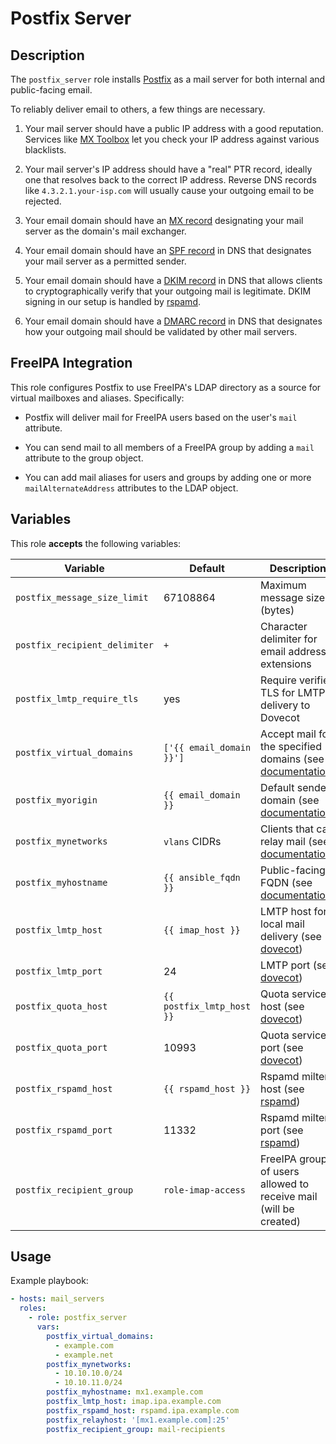 Postfix Server
==============

Description
-----------

The `postfix_server` role installs [Postfix](https://www.postfix.org/) as a
mail server for both internal and public-facing email.

To reliably deliver email to others, a few things are necessary.

  1. Your mail server should have a public IP address with a good reputation.
     Services like [MX Toolbox](https://mxtoolbox.com/blacklists.aspx) let you
     check your IP address against various blacklists.

  2. Your mail server's IP address should have a "real" PTR record, ideally one
     that resolves back to the correct IP address. Reverse DNS records like
     `4.3.2.1.your-isp.com` will usually cause your outgoing email to be rejected.

  3. Your email domain should have an [MX record](https://en.wikipedia.org/wiki/MX_record)
     designating your mail server as the domain's mail exchanger.

  4. Your email domain should have an [SPF record](https://en.wikipedia.org/wiki/Sender_Policy_Framework)
     in DNS that designates your mail server as a permitted sender.

  5. Your email domain should have a [DKIM record](https://en.wikipedia.org/wiki/DomainKeys_Identified_Mail)
     in DNS that allows clients to cryptographically verify that your outgoing
     mail is legitimate. DKIM signing in our setup is handled by [rspamd](../rspamd/).

  6. Your email domain should have a [DMARC record](https://en.wikipedia.org/wiki/DMARC)
     in DNS that designates how your outgoing mail should be validated by other
     mail servers.

FreeIPA Integration
-------------------

This role configures Postfix to use FreeIPA's LDAP directory as a source for
virtual mailboxes and aliases. Specifically:

  - Postfix will deliver mail for FreeIPA users based on the user's `mail` attribute.

  - You can send mail to all members of a FreeIPA group by adding a `mail`
    attribute to the group object.

  - You can add mail aliases for users and groups by adding one or more
    `mailAlternateAddress` attributes to the LDAP object.


Variables
---------

This role **accepts** the following variables:

Variable                        | Default                       | Description
--------------------------------|-------------------------------|------------
`postfix_message_size_limit`    | 67108864                      | Maximum message size (bytes)
`postfix_recipient_delimiter`   | `+`                           | Character delimiter for email address extensions
`postfix_lmtp_require_tls`      | yes                           | Require verified TLS for LMTP delivery to Dovecot
`postfix_virtual_domains`       | `['{{ email_domain }}']`      | Accept mail for the specified domains (see [documentation](https://www.postfix.org/postconf.5.html#virtual_mailbox_domains))
`postfix_myorigin`              | `{{ email_domain }}`          | Default sender domain (see [documentation](https://www.postfix.org/postconf.5.html#myorigin))
`postfix_mynetworks`            | `vlans` CIDRs                 | Clients that can relay mail (see [documentation](https://www.postfix.org/postconf.5.html#mynetworks))
`postfix_myhostname`            | `{{ ansible_fqdn }}`          | Public-facing FQDN (see [documentation](https://www.postfix.org/postconf.5.html#myhostname))
`postfix_lmtp_host`             | `{{ imap_host }}`             | LMTP host for local mail delivery (see [dovecot](../dovecot/))
`postfix_lmtp_port`             | 24                            | LMTP port (see [dovecot](../dovecot/))
`postfix_quota_host`            | `{{ postfix_lmtp_host }}`     | Quota service host (see [dovecot](../dovecot/))
`postfix_quota_port`            | 10993                         | Quota service port (see [dovecot](../dovecot/))
`postfix_rspamd_host`           | `{{ rspamd_host }}`           | Rspamd milter host (see [rspamd](../rspamd/))
`postfix_rspamd_port`           | 11332                         | Rspamd milter port (see [rspamd](../rspamd/))
`postfix_recipient_group`       | `role-imap-access`            | FreeIPA group of users allowed to receive mail (will be created)


Usage
-----

Example playbook:

````yaml
- hosts: mail_servers
  roles:
    - role: postfix_server
      vars:
        postfix_virtual_domains:
          - example.com
          - example.net
        postfix_mynetworks:
          - 10.10.10.0/24
          - 10.10.11.0/24
        postfix_myhostname: mx1.example.com
        postfix_lmtp_host: imap.ipa.example.com
        postfix_rspamd_host: rspamd.ipa.example.com
        postfix_relayhost: '[mx1.example.com]:25'
        postfix_recipient_group: mail-recipients
````
